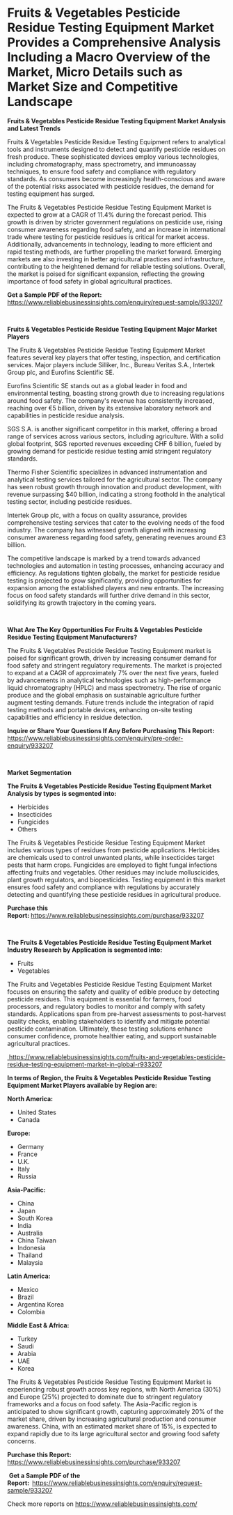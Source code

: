 <p><h1>Fruits & Vegetables Pesticide Residue Testing Equipment Market Provides a Comprehensive Analysis Including a Macro Overview of the Market, Micro Details such as Market Size and Competitive Landscape</h1></p><p><strong>Fruits & Vegetables Pesticide Residue Testing Equipment Market Analysis and Latest Trends</strong></p>
<p><p>Fruits & Vegetables Pesticide Residue Testing Equipment refers to analytical tools and instruments designed to detect and quantify pesticide residues on fresh produce. These sophisticated devices employ various technologies, including chromatography, mass spectrometry, and immunoassay techniques, to ensure food safety and compliance with regulatory standards. As consumers become increasingly health-conscious and aware of the potential risks associated with pesticide residues, the demand for testing equipment has surged.</p><p>The Fruits & Vegetables Pesticide Residue Testing Equipment Market is expected to grow at a CAGR of 11.4% during the forecast period. This growth is driven by stricter government regulations on pesticide use, rising consumer awareness regarding food safety, and an increase in international trade where testing for pesticide residues is critical for market access. Additionally, advancements in technology, leading to more efficient and rapid testing methods, are further propelling the market forward. Emerging markets are also investing in better agricultural practices and infrastructure, contributing to the heightened demand for reliable testing solutions. Overall, the market is poised for significant expansion, reflecting the growing importance of food safety in global agricultural practices.</p></p>
<p><strong>Get a Sample PDF of the Report:&nbsp;</strong> <a href="https://www.reliablebusinessinsights.com/enquiry/request-sample/933207?utm_campaign=3062&utm_medium=2&utm_source=Github&utm_content=ia&utm_term=21032025&utm_id=fruits-vegetables-pesticide-residue-testing-equipment">https://www.reliablebusinessinsights.com/enquiry/request-sample/933207</a></p>
<p>&nbsp;</p>
<p><strong>Fruits & Vegetables Pesticide Residue Testing Equipment Major Market Players</strong></p>
<p><p>The Fruits & Vegetables Pesticide Residue Testing Equipment Market features several key players that offer testing, inspection, and certification services. Major players include Silliker, Inc., Bureau Veritas S.A., Intertek Group plc, and Eurofins Scientific SE. </p><p>Eurofins Scientific SE stands out as a global leader in food and environmental testing, boasting strong growth due to increasing regulations around food safety. The company's revenue has consistently increased, reaching over €5 billion, driven by its extensive laboratory network and capabilities in pesticide residue analysis. </p><p>SGS S.A. is another significant competitor in this market, offering a broad range of services across various sectors, including agriculture. With a solid global footprint, SGS reported revenues exceeding CHF 6 billion, fueled by growing demand for pesticide residue testing amid stringent regulatory standards.</p><p>Thermo Fisher Scientific specializes in advanced instrumentation and analytical testing services tailored for the agricultural sector. The company has seen robust growth through innovation and product development, with revenue surpassing $40 billion, indicating a strong foothold in the analytical testing sector, including pesticide residues.</p><p>Intertek Group plc, with a focus on quality assurance, provides comprehensive testing services that cater to the evolving needs of the food industry. The company has witnessed growth aligned with increasing consumer awareness regarding food safety, generating revenues around £3 billion.</p><p>The competitive landscape is marked by a trend towards advanced technologies and automation in testing processes, enhancing accuracy and efficiency. As regulations tighten globally, the market for pesticide residue testing is projected to grow significantly, providing opportunities for expansion among the established players and new entrants. The increasing focus on food safety standards will further drive demand in this sector, solidifying its growth trajectory in the coming years.</p></p>
<p>&nbsp;</p>
<p><strong>What Are The Key Opportunities For Fruits & Vegetables Pesticide Residue Testing Equipment Manufacturers?</strong></p>
<p><p>The Fruits & Vegetables Pesticide Residue Testing Equipment market is poised for significant growth, driven by increasing consumer demand for food safety and stringent regulatory requirements. The market is projected to expand at a CAGR of approximately 7% over the next five years, fueled by advancements in analytical technologies such as high-performance liquid chromatography (HPLC) and mass spectrometry. The rise of organic produce and the global emphasis on sustainable agriculture further augment testing demands. Future trends include the integration of rapid testing methods and portable devices, enhancing on-site testing capabilities and efficiency in residue detection.</p></p>
<p><strong>Inquire or Share Your Questions If Any Before Purchasing This Report:</strong> <a href="https://www.reliablebusinessinsights.com/enquiry/pre-order-enquiry/933207?utm_campaign=3062&utm_medium=2&utm_source=Github&utm_content=ia&utm_term=21032025&utm_id=fruits-vegetables-pesticide-residue-testing-equipment">https://www.reliablebusinessinsights.com/enquiry/pre-order-enquiry/933207</a></p>
<p>&nbsp;</p>
<p><strong>Market Segmentation</strong></p>
<p><strong>The Fruits & Vegetables Pesticide Residue Testing Equipment Market Analysis by types is segmented into:</strong></p>
<p><ul><li>Herbicides</li><li>Insecticides</li><li>Fungicides</li><li>Others</li></ul></p>
<p><p>The Fruits & Vegetables Pesticide Residue Testing Equipment Market includes various types of residues from pesticide applications. Herbicides are chemicals used to control unwanted plants, while insecticides target pests that harm crops. Fungicides are employed to fight fungal infections affecting fruits and vegetables. Other residues may include molluscicides, plant growth regulators, and biopesticides. Testing equipment in this market ensures food safety and compliance with regulations by accurately detecting and quantifying these pesticide residues in agricultural produce.</p></p>
<p><strong>Purchase this Report:&nbsp;</strong><a href="https://www.reliablebusinessinsights.com/purchase/933207?utm_campaign=3062&utm_medium=2&utm_source=Github&utm_content=ia&utm_term=21032025&utm_id=fruits-vegetables-pesticide-residue-testing-equipment">https://www.reliablebusinessinsights.com/purchase/933207</a></p>
<p>&nbsp;</p>
<p><strong>The Fruits & Vegetables Pesticide Residue Testing Equipment Market Industry Research by Application is segmented into:</strong></p>
<p><ul><li>Fruits</li><li>Vegetables</li></ul></p>
<p><p>The Fruits and Vegetables Pesticide Residue Testing Equipment Market focuses on ensuring the safety and quality of edible produce by detecting pesticide residues. This equipment is essential for farmers, food processors, and regulatory bodies to monitor and comply with safety standards. Applications span from pre-harvest assessments to post-harvest quality checks, enabling stakeholders to identify and mitigate potential pesticide contamination. Ultimately, these testing solutions enhance consumer confidence, promote healthier eating, and support sustainable agricultural practices.</p></p>
<p><a href="https://www.reliablebusinessinsights.com/fruits-and-vegetables-pesticide-residue-testing-equipment-market-in-global-r933207?utm_campaign=3062&utm_medium=2&utm_source=Github&utm_content=ia&utm_term=21032025&utm_id=fruits-vegetables-pesticide-residue-testing-equipment">&nbsp;https://www.reliablebusinessinsights.com/fruits-and-vegetables-pesticide-residue-testing-equipment-market-in-global-r933207</a></p>
<p><strong>In terms of Region, the Fruits & Vegetables Pesticide Residue Testing Equipment Market Players available by Region are:</strong></p>
<p>
    <p> <strong> North America: </strong>
        <ul>
            <li>United States</li>
            <li>Canada</li>
        </ul>
        </p> 
    <p> <strong> Europe: </strong>
        <ul>
            <li>Germany</li>
            <li>France</li>
            <li>U.K.</li>
            <li>Italy</li>
            <li>Russia</li>
        </ul>
        </p> 
    <p> <strong> Asia-Pacific: </strong>
        <ul>
            <li>China</li>
            <li>Japan</li>
            <li>South Korea</li>
            <li>India</li>
            <li>Australia</li>
            <li>China Taiwan</li>
            <li>Indonesia</li>
            <li>Thailand</li>
            <li>Malaysia</li>
        </ul>
        </p> 
    <p> <strong> Latin America: </strong>
        <ul>
            <li>Mexico</li>
            <li>Brazil</li>
            <li>Argentina Korea</li>
            <li>Colombia</li>
        </ul>
        </p> 
    <p> <strong> Middle East & Africa: </strong>
        <ul>
            <li>Turkey</li>
            <li>Saudi</li>
            <li>Arabia</li>
            <li>UAE</li>
            <li>Korea</li>
        </ul>
    </p>
    </p>
<p><p>The Fruits & Vegetables Pesticide Residue Testing Equipment Market is experiencing robust growth across key regions, with North America (30%) and Europe (25%) projected to dominate due to stringent regulatory frameworks and a focus on food safety. The Asia-Pacific region is anticipated to show significant growth, capturing approximately 20% of the market share, driven by increasing agricultural production and consumer awareness. China, with an estimated market share of 15%, is expected to expand rapidly due to its large agricultural sector and growing food safety concerns. </p></p>
<p><strong>Purchase this Report: </strong><a href="https://www.reliablebusinessinsights.com/purchase/933207?utm_campaign=3062&utm_medium=2&utm_source=Github&utm_content=ia&utm_term=21032025&utm_id=fruits-vegetables-pesticide-residue-testing-equipment">https://www.reliablebusinessinsights.com/purchase/933207</a></p>
<p>&nbsp;<strong>Get a Sample PDF of the Report:&nbsp;&nbsp;</strong><a href="https://www.reliablebusinessinsights.com/enquiry/request-sample/933207?utm_campaign=3062&utm_medium=2&utm_source=Github&utm_content=ia&utm_term=21032025&utm_id=fruits-vegetables-pesticide-residue-testing-equipment">https://www.reliablebusinessinsights.com/enquiry/request-sample/933207</a></p>
<p><strong></strong></p>
<p>Check more reports on <a href="https://www.reliablebusinessinsights.com/?utm_campaign=3062&utm_medium=2&utm_source=Github&utm_content=ia&utm_term=21032025&utm_id=fruits-vegetables-pesticide-residue-testing-equipment">https://www.reliablebusinessinsights.com/</a></p>